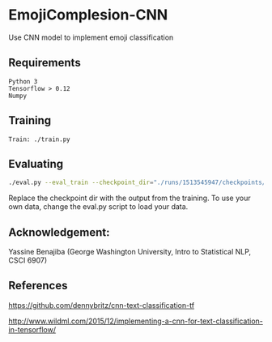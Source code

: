 # EmojiComplesion-CNN
Use CNN model to implement emoji classification

## Requirements
    Python 3
    Tensorflow > 0.12
    Numpy

## Training
    Train: ./train.py

## Evaluating

```bash
./eval.py --eval_train --checkpoint_dir="./runs/1513545947/checkpoints/"

```

Replace the checkpoint dir with the output from the training. 
To use your own data, change the eval.py script to load your data.

## Acknowledgement:

Yassine Benajiba (George Washington University, Intro to Statistical NLP, CSCI 6907)

## References

https://github.com/dennybritz/cnn-text-classification-tf

http://www.wildml.com/2015/12/implementing-a-cnn-for-text-classification-in-tensorflow/
